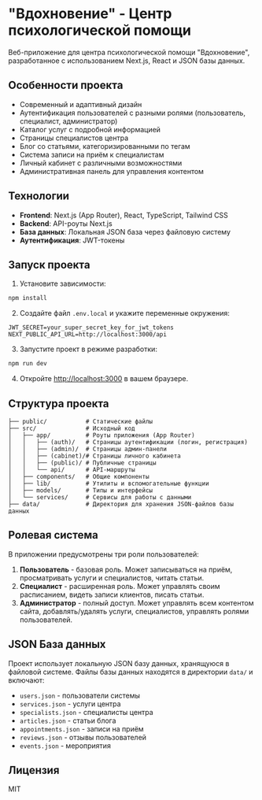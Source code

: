 # "Вдохновение" - Центр психологической помощи

Веб-приложение для центра психологической помощи "Вдохновение", разработанное с использованием Next.js, React и JSON базы данных.

## Особенности проекта

- Современный и адаптивный дизайн
- Аутентификация пользователей с разными ролями (пользователь, специалист, администратор)
- Каталог услуг с подробной информацией
- Страницы специалистов центра
- Блог со статьями, категоризированными по тегам
- Система записи на приём к специалистам
- Личный кабинет с различными возможностями
- Административная панель для управления контентом

## Технологии

- **Frontend**: Next.js (App Router), React, TypeScript, Tailwind CSS
- **Backend**: API-роуты Next.js
- **База данных**: Локальная JSON база через файловую систему
- **Аутентификация**: JWT-токены

## Запуск проекта

1. Установите зависимости:

```bash
npm install
```

2. Создайте файл `.env.local` и укажите переменные окружения:

```
JWT_SECRET=your_super_secret_key_for_jwt_tokens
NEXT_PUBLIC_API_URL=http://localhost:3000/api
```

3. Запустите проект в режиме разработки:

```bash
npm run dev
```

4. Откройте [http://localhost:3000](http://localhost:3000) в вашем браузере.

## Структура проекта

```
├── public/           # Статические файлы
├── src/              # Исходный код
│   ├── app/          # Роуты приложения (App Router)
│   │   ├── (auth)/   # Страницы аутентификации (логин, регистрация)
│   │   ├── (admin)/  # Страницы админ-панели
│   │   ├── (cabinet)/# Страницы личного кабинета
│   │   ├── (public)/ # Публичные страницы
│   │   └── api/      # API-маршруты
│   ├── components/   # Общие компоненты
│   ├── lib/          # Утилиты и вспомогательные функции
│   ├── models/       # Типы и интерфейсы
│   └── services/     # Сервисы для работы с данными
├── data/             # Директория для хранения JSON-файлов базы данных
```

## Ролевая система

В приложении предусмотрены три роли пользователей:

1. **Пользователь** - базовая роль. Может записываться на приём, просматривать услуги и специалистов, читать статьи.
2. **Специалист** - расширенная роль. Может управлять своим расписанием, видеть записи клиентов, писать статьи.
3. **Администратор** - полный доступ. Может управлять всем контентом сайта, добавлять/удалять услуги, специалистов, управлять ролями пользователей.

## JSON База данных

Проект использует локальную JSON базу данных, хранящуюся в файловой системе. Файлы базы данных находятся в директории `data/` и включают:

- `users.json` - пользователи системы
- `services.json` - услуги центра
- `specialists.json` - специалисты центра
- `articles.json` - статьи блога
- `appointments.json` - записи на приём
- `reviews.json` - отзывы пользователей
- `events.json` - мероприятия

## Лицензия

MIT
